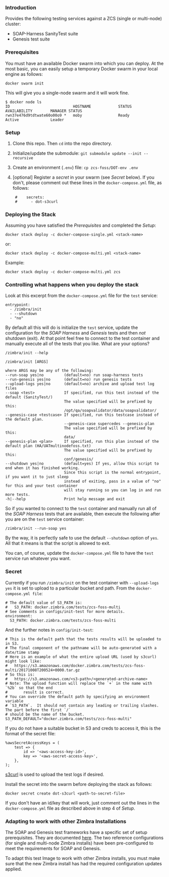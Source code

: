 ### Introduction

Provides the following testing services against a ZCS (single or multi-node) cluster:

* SOAP-Harness SanityTest suite
* Genesis test suite

### Prerequisites

You must have an available Docker swarm into which you can deploy.  At the most basic, you can easily setup a temporary Docker swarm in your local engine as follows:

	docker swarm init

This will give you a single-node swarm and it will work fine.

    $ docker node ls
    ID                            HOSTNAME            STATUS              AVAILABILITY        MANAGER STATUS
    rwn37e476d9tdtwate60o00o9 *   moby                Ready               Active              Leader

### Setup

1. Clone this repo. Then `cd` into the repo directory.
2. Initialize/update the submodule: `git submodule update --init --recursive`
3. Create an environment (`.env`) file: `cp zcs-foss/DOT-env .env`
4. [optional] Register a _secret_ in your swarm (see _Secret_ below). If you don't, please comment out these lines in the `docker-compose.yml` file, as follows:

        #    secrets:
        #      - dot-s3curl

### Deploying the Stack

Assuming you have satisfied the _Prerequisites_ and completed the _Setup_:

	docker stack deploy -c docker-compose-single.yml <stack-name>

or:

	docker stack deploy -c docker-compose-multi.yml <stack-name>

Example:

	docker stack deploy -c docker-compose-multi.yml zcs

### Controlling what happens when you deploy the stack

Look at this excerpt from the `docker-compose.yml` file for the `test` service:

    entrypoint:
      - /zimbra/init
      - --shutdown
      - "no"

By default all this will do is initialize the `test` service, update the configuration for the _SOAP Harness_ and _Genesis_ tests and then _not_ shutdown (exit).  At that point feel free to connect to the test container and manually execute all of the tests that you like.  What are your options?


    /zimbra/init --help

    /zimbra/init [ARGS]

	where ARGS may be any of the following:
	--run-soap yes|no         (default=no) run soap-harness tests
	--run-genesis yes|no      (default=no) run genesis tests
	--upload-logs yes|no      (default=no) archive and upload test log files
	--soap <test>             If specified, run this test instead of the default (SanityTest/)
							  The value specified will be prefixed by this:
							  /opt/qa/soapvalidator/data/soapvalidator/
	--genesis-case <testcase> If specified, run this testcase instead of the default plan.
							  --genesis-case supercedes --genesis-plan
							  The value specified will be prefixed by this:
							  data/
	--genesis-plan <plan>     If specified, run this plan instead of the default plan (HA/UATmultinodefoss.txt)
							  The value specified will be prefixed by this:
							  conf/genesis/
	--shutdown yes|no         (default=yes) If yes, allow this script to end when it has finished working.
							  Since this script is the normal entrypoint, if you want it to just sleep
							  instead of exiting, pass in a value of "no" for this and your test container
							  will stay running so you can log in and run more tests.
	-h|--help                 Print help message and exit

	
So if you wanted to connect to the `test` container and manually run all of the _SOAP Harness_ tests that are available, then execute the following after you are on the `test` service container:

	/zimbra/init --run-soap yes

By the way, it is perfectly safe to use the default `--shutdown` option of `yes`.  All that it means is that the script is allowed to exit.

You can, of course, update the `docker-compose.yml` file to have the `test` service run whatever you want.


### Secret

Currently if you run `/zimbra/init` on the test container with `--upload-logs yes` it is set to upload to a particular bucket and path. From the `docker-compose.yml file`:

    # The default value of S3_PATH is:
    #   S3_PATH: docker.zimbra.com/tests/zcs-foss-multi
    # See comments in configs/init-test for more details.
    environment:
      S3_PATH: docker.zimbra.com/tests/zcs-foss-multi

And the further notes in `config/init-test`:

    # This is the default path that the tests results will be uploaded to in S3.
    # The final component of the pathname will be auto-generated with a date/time stamp
    # Here is an example of what the entire upload URL (used by s3curl) might look like:
    #   https://s3.amazonaws.com/docker.zimbra.com/tests/zcs-foss-multi/20171008T200524+0000.tar.gz
    # So this is:
    #   https://s3.amazonaws.com/<s3-path>/<generated-archive-name>
    # Note: The upload function will replace the `+` in the name with `%2b` so that the end
    #       result is correct.
    # You can override the default path by specifying an environment variable
    # `S3_PATH`.  It should not contain any leading or trailing slashes.  The part before the first `/`
    # should be the name of the bucket.
    S3_PATH_DEFAULT="docker.zimbra.com/tests/zcs-foss-multi"


If you do not have a suitable bucket in S3 and creds to access it, this is the format of the secret file:

    %awsSecretAccessKeys = (
        test => {
            id => '<aws-access-key-id>',
            key => '<aws-secret-access-key>',
        },
    );

[s3curl](https://github.com/rtdp/s3curl) is used to upload the test logs if desired.


Install the secret into the swarm before deploying the stack as follows:

	docker secret create dot-s3curl <path-to-secret-file>

If you don't have an id/key that will work, just comment out the lines in the `docker-compose.yml` file as described above in step 4 of _Setup_.

### Adapting to work with other Zimbra Installations

The SOAP and Genesis test frameworks have a specific set of setup prerequisites.  They are documented [here](https://github.com/Zimbra/docker-zcs-foss-test/wiki/ZCS-Test-Prerequisites).  The two reference configurations (for single and multi-node Zimbra installs) have been pre-configured to meet the requirements for SOAP and Genesis.

To adapt this test Image to work with other Zimbra installs, you must make sure that the new Zimbra install has had the required configuration updates applied.




